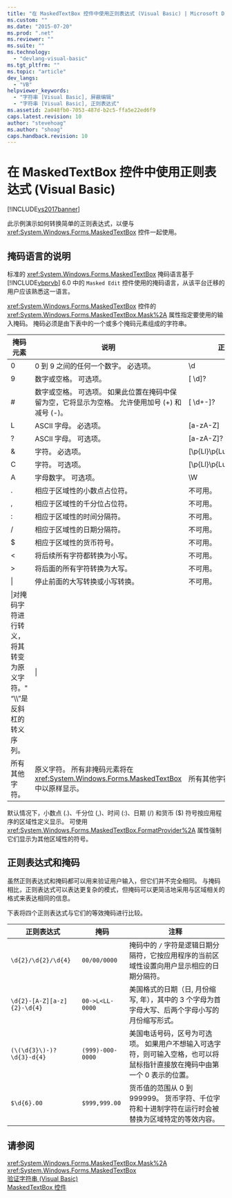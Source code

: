 ```yaml
---
title: "在 MaskedTextBox 控件中使用正则表达式 (Visual Basic) | Microsoft Docs"
ms.custom: ""
ms.date: "2015-07-20"
ms.prod: ".net"
ms.reviewer: ""
ms.suite: ""
ms.technology: 
  - "devlang-visual-basic"
ms.tgt_pltfrm: ""
ms.topic: "article"
dev_langs: 
  - "VB"
helpviewer_keywords: 
  - "字符串 [Visual Basic], 屏蔽编辑"
  - "字符串 [Visual Basic], 正则表达式"
ms.assetid: 2a048fb0-7053-487d-b2c5-ffa5e22ed6f9
caps.latest.revision: 10
author: "stevehoag"
ms.author: "shoag"
caps.handback.revision: 10
---
```

# 在 MaskedTextBox 控件中使用正则表达式 (Visual Basic)
[!INCLUDE[vs2017banner](../../../../visual-basic/includes/vs2017banner.md)]

此示例演示如何转换简单的正则表达式，以便与 <xref:System.Windows.Forms.MaskedTextBox> 控件一起使用。  
  
## 掩码语言的说明  
 标准的 <xref:System.Windows.Forms.MaskedTextBox> 掩码语言基于 [!INCLUDE[vbprvb](../../../../csharp/programming-guide/concepts/linq/includes/vbprvb-md.md)] 6.0 中的 `Masked Edit` 控件使用的掩码语言，从该平台迁移的用户应该熟悉这一语言。  
  
 <xref:System.Windows.Forms.MaskedTextBox> 控件的 <xref:System.Windows.Forms.MaskedTextBox.Mask%2A> 属性指定要使用的输入掩码。  掩码必须是由下表中的一个或多个掩码元素组成的字符串。  
  
|掩码元素|说明|正则表达式元素|  
|----------|--------|-------------|  
|0|0 到 9 之间的任何一个数字。  必选项。|\\d|  
|9|数字或空格。  可选项。|\[ \\d\]?|  
|\#|数字或空格。  可选项。  如果此位置在掩码中保留为空，它将显示为空格。  允许使用加号 \(\+\) 和减号 \(\-\)。|\[ \\d\+\-\]?|  
|L|ASCII 字母。  必选项。|\[a\-zA\-Z\]|  
|?|ASCII 字母。  可选项。|\[a\-zA\-Z\]?|  
|&|字符。  必选项。|\[\\p{Ll}\\p{Lu}\\p{Lt}\\p{Lm}\\p{Lo}\]|  
|C|字符。  可选项。|\[\\p{Ll}\\p{Lu}\\p{Lt}\\p{Lm}\\p{Lo}\]?|  
|A|字母数字。  可选项。|\\W|  
|.|相应于区域性的小数点占位符。|不可用。|  
|,|相应于区域性的千分位占位符。|不可用。|  
|:|相应于区域性的时间分隔符。|不可用。|  
|\/|相应于区域性的日期分隔符。|不可用。|  
|$|相应于区域性的货币符号。|不可用。|  
|\<|将后续所有字符都转换为小写。|不可用。|  
|\>|将后面的所有字符转换为大写。|不可用。|  
|&#124;|停止前面的大写转换或小写转换。|不可用。|  
|\\|对掩码字符进行转义，将其转变为原义字符。"  “\\\\”是反斜杠的转义序列。|\\|  
|所有其他字符。|原义字符。  所有非掩码元素将在 <xref:System.Windows.Forms.MaskedTextBox> 中以原样显示。|所有其他字符。|  
  
 默认情况下，小数点 \(.\)、千分位 \(,\)、时间 \(:\)、日期 \(\/\) 和货币 \($\) 符号按应用程序的区域性定义显示。  可使用 <xref:System.Windows.Forms.MaskedTextBox.FormatProvider%2A> 属性强制它们显示为其他区域性的符号。  
  
## 正则表达式和掩码  
 虽然正则表达式和掩码都可以用来验证用户输入，但它们并不完全相同。  与掩码相比，正则表达式可以表达更复杂的模式，但掩码可以更简洁地采用与区域相关的格式来表达相同的信息。  
  
 下表将四个正则表达式与它们的等效掩码进行比较。  
  
|正则表达式|掩码|注释|  
|-----------|--------|--------|  
|`\d{2}/\d{2}/\d{4}`|`00/00/0000`|掩码中的 `/` 字符是逻辑日期分隔符，它按应用程序的当前区域性设置向用户显示相应的日期分隔符。|  
|`\d{2}-[A-Z][a-z]{2}-\d{4}`|`00->L<LL-0000`|美国格式的日期（日, 月份缩写, 年），其中的 3 个字母为首字母大写、后两个字母小写的月份缩写形式。|  
|`(\(\d{3}\)-)?  \d{3}-d{4}`|`(999)-000-0000`|美国电话号码，区号为可选项。  如果用户不想输入可选字符，则可输入空格，也可以将鼠标指针直接放在掩码中由第一个 0 表示的位置。|  
|`$\d{6}.00`|`$999,999.00`|货币值的范围从 0 到 999999。  货币字符、千位字符和十进制字符在运行时会被替换为区域特定的等效内容。|  
  
## 请参阅  
 <xref:System.Windows.Forms.MaskedTextBox.Mask%2A>   
 <xref:System.Windows.Forms.MaskedTextBox>   
 [验证字符串 \(Visual Basic\)](../../../../visual-basic/programming-guide/language-features/strings/validating-strings.md)   
 [MaskedTextBox 控件](../Topic/MaskedTextBox%20Control%20\(Windows%20Forms\).md)